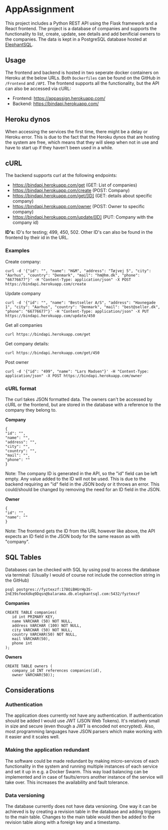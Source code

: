 # AppAssignment
This project includes a Python REST API using the Flask framework and a React frontend. The project is a database of companies and supports the functionality to list, create, update, see details and add benificial owners to the companies. The data is kept in a PostgreSQL database hosted at <a href="https://www.elephantsql.com/">ElephantSQL</a>. 

## Usage
The frontend and backend is hosted in two seperate docker containers on Heroku at the below URLs. Both ``Dockerfiles`` can be found on the GitHub in ``/Frontend`` and ``/API``. The frontend supports all the functionality, but the API can also be accessed via cURL:
* Frontend: https://appassign.herokuapp.com/
* Backend: https://bindapi.herokuapp.com/

## Heroku dynos
When accessing the services the first time, there might be a delay or Heroku error. This is due to the fact that the Heroku dynos that are hosting the system are free, which means that they will sleep when not in use and have to start up if they haven't been used in a while. 

## cURL
The backend supports curl at the following endpoints:
* https://bindapi.herokuapp.com/get (GET: List of companies)
* https://bindapi.herokuapp.com/create (POST: Company)
* https://bindapi.herokuapp.com/get/[ID] (GET: details about specific company)
* https://bindapi.herokuapp.com/owner (POST: Owner to specific company)
* https://bindapi.herokuapp.com/update/[ID] (PUT: Company with the company id)

**ID's:** ID's for testing; 499, 450, 502. Other ID's can also be found in the frontend by their id in the URL.

### Examples

Create company:
```
curl -d '{"id": "", "name": "H&M", "address": "Tøjvej 5", "city": "Aarhus", "country": "Denmark", "mail": "hm@hm.dk", "phone": "66776677"}' -H "Content-Type: application/json" -X POST https://bindapi.herokuapp.com/create
```
Update company
```
curl -d '{"id": "", "name": "Bestseller A/S", "address": "Havnegade 1", "city": "Aarhus", "country": "Denmark", "mail": "best@seller.dk", "phone": "66776677"}' -H "Content-Type: application/json" -X PUT https://bindapi.herokuapp.com/update/450
```

Get all companies
```
curl https://bindapi.herokuapp.com/get
```

Get company details:
```
curl https://bindapi.herokuapp.com/get/450
```

Post owner

```
curl -d '{"id": "499", "name": "Lars Madsen"}' -H "Content-Type: application/json" -X POST https://bindapi.herokuapp.com/owner
```

### cURL format
The curl takes JSON formatted data. The owners can't be accessed by cURL or the frontend, but are stored in the database with a reference to the company they belong to.

**Company**

```
{
"id": "",
"name": "",
"address": "",
"city": "",
"country": "",
"mail": "",
"phone": ""
}
```
Note: The company ID is generated in the API, so the "id" field can be left empty. Any value added to the ID will not be used. This is due to the backend requiring an "id" field in the JSON body or it throws an error. This could/should be changed by removing the need for an ID field in the JSON.

**Owner**

```
{
"id": "",
"name": ""
}
```
Note: The frontend gets the ID from the URL however like above, the API expects an ID field in the JSON body for the same reason as with "company".

## SQL Tables

Databases can be checked with SQL by using psql to access the database via terminal: (Usually I would of course not include the connection string in the GitHub)

``psql postgres://fyztexzf:178OiBHUrHp3S-2nE39sfeeXdkq9Dqsn@balarama.db.elephantsql.com:5432/fyztexzf``

**Companies**
```
CREATE TABLE companies(
   id int PRIMARY KEY,
   name VARCHAR (50) NOT NULL,
   address VARCHAR (100) NOT NULL,
   city VARCHAR (50) NOT NULL,
   country VARCHAR(50) NOT NULL,
   mail VARCHAR(50),
   phone int
);
```
**Owners**
```
CREATE TABLE owners (
   company_id INT references companies(id),
   owner VARCHAR(50));
```
## Considerations
### Authentication
The application does currently not have any authentication. If authentication should be added I would use JWT (JSON Web Tokens). It's relatively small in size and secure (even though a JWT is encoded not encrypted). Also, most programming languages have JSON parsers which make working with it easier and it scales well.
### Making the application redundant
The software could be made redundant by making micro-services of each functionality in the system and running multiple instances of each service and set it up in e.g. a Docker Swarm. This way load balancing can be implemented and in case of faults/errors another instance of the service will take over. This increases the availability and fault tolerance.
### Data versioning
The database currently does not have data versioning. One way it can be achieved is by creating a revision table in the database and adding triggers to the main table. Changes to the main table would then be added to the revision table along with a foreign key and a timestamp.

